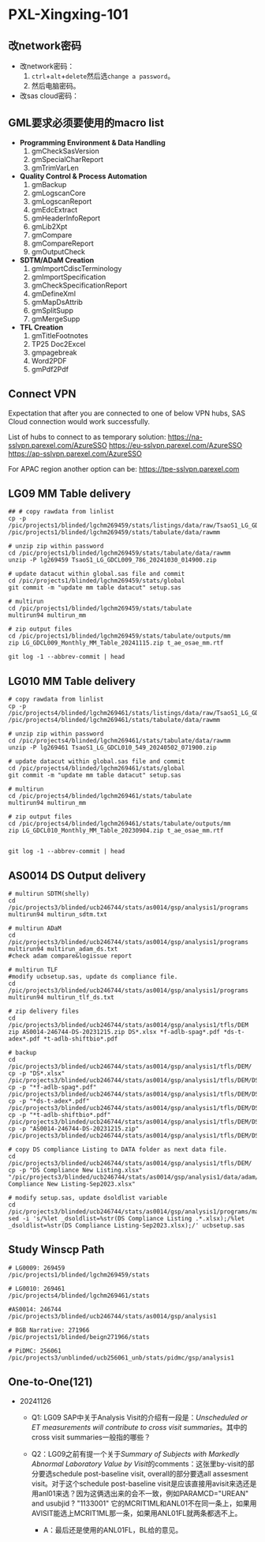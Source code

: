 # PXL-Xingxing-101

## 改network密码

- 改network密码：
  1. `ctrl`+`alt`+`delete`然后选`change a password`。
  2. 然后电脑密码。
- 改sas cloud密码：

## GML要求必须要使用的macro list

- **Programming Environment & Data Handling**
  1. gmCheckSasVersion
  2. gmSpecialCharReport
  3. gmTrimVarLen
- **Quality Control & Process Automation**
  1. gmBackup
  2. gmLogscanCore
  3. gmLogscanReport
  4. gmEdcExtract
  5. gmHeaderInfoReport
  6. gmLib2Xpt
  7. gmCompare
  8. gmCompareReport
  9. gmOutputCheck
- **SDTM/ADaM Creation**
  1. gmImportCdiscTerminology
  2. gmImportSpecification
  3. gmCheckSpecificationReport
  4. gmDefineXml
  5. gmMapDsAttrib
  6. gmSplitSupp
  7. gmMergeSupp
- **TFL Creation**
  1. gmTitleFootnotes
  2. TP25 Doc2Excel
  3. gmpagebreak
  4. Word2PDF
  5. gmPdf2Pdf

## Connect VPN

Expectation that after you are connected to one of below VPN hubs, SAS Cloud connection would work successfully.

List of hubs to connect to as temporary solution:
https://na-sslvpn.parexel.com/AzureSSO
https://eu-sslvpn.parexel.com/AzureSSO
https://ap-sslvpn.parexel.com/AzureSSO

For APAC region another option can be:
https://tpe-sslvpn.parexel.com

## LG09 MM Table delivery

```shell
## # copy rawdata from linlist
cp -p /pic/projects1/blinded/lgchm269459/stats/listings/data/raw/TsaoS1_LG_GDCL009_786_20241030_014900.zip /pic/projects1/blinded/lgchm269459/stats/tabulate/data/rawmm

# unzip zip within password
cd /pic/projects1/blinded/lgchm269459/stats/tabulate/data/rawmm
unzip -P lg269459 TsaoS1_LG_GDCL009_786_20241030_014900.zip

# update datacut within global.sas file and commit
cd /pic/projects1/blinded/lgchm269459/stats/global
git commit -m "update mm table datacut" setup.sas

# multirun
cd /pic/projects1/blinded/lgchm269459/stats/tabulate
multirun94 multirun_mm

# zip output files
cd /pic/projects1/blinded/lgchm269459/stats/tabulate/outputs/mm
zip LG_GDCL009_Monthly_MM_Table_20241115.zip t_ae_osae_mm.rtf

git log -1 --abbrev-commit | head
```

## LG010 MM Table delivery

```shell
# copy rawdata from linlist
cp -p /pic/projects4/blinded/lgchm269461/stats/listings/data/raw/TsaoS1_LG_GDCL010_549_20240502_071900.zip /pic/projects4/blinded/lgchm269461/stats/tabulate/data/rawmm

# unzip zip within password
cd /pic/projects4/blinded/lgchm269461/stats/tabulate/data/rawmm
unzip -P lg269461 TsaoS1_LG_GDCL010_549_20240502_071900.zip

# update datacut within global.sas file and commit
cd /pic/projects4/blinded/lgchm269461/stats/global
git commit -m "update mm table datacut" setup.sas

# multirun
cd /pic/projects4/blinded/lgchm269461/stats/tabulate
multirun94 multirun_mm

# zip output files
cd /pic/projects4/blinded/lgchm269461/stats/tabulate/outputs/mm
zip LG_GDCL010_Monthly_MM_Table_20230904.zip t_ae_osae_mm.rtf


git log -1 --abbrev-commit | head
```

## AS0014 DS Output delivery

```shell
# multirun SDTM(shelly)
cd /pic/projects3/blinded/ucb246744/stats/as0014/gsp/analysis1/programs
multirun94 multirun_sdtm.txt

# multirun ADaM
cd /pic/projects3/blinded/ucb246744/stats/as0014/gsp/analysis1/programs
multirun94 multirun_adam_ds.txt
#check adam compare&logissue report

# multirun TLF
#modify ucbsetup.sas, update ds compliance file.
cd /pic/projects3/blinded/ucb246744/stats/as0014/gsp/analysis1/programs
multirun94 multirun_tlf_ds.txt

# zip delivery files
cd /pic/projects3/blinded/ucb246744/stats/as0014/gsp/analysis1/tfls/DEM
zip AS0014-246744-DS-20231215.zip DS*.xlsx *f-adlb-spag*.pdf *ds-t-adex*.pdf *t-adlb-shiftbio*.pdf

# backup
cd /pic/projects3/blinded/ucb246744/stats/as0014/gsp/analysis1/tfls/DEM/
cp -p "DS*.xlsx" /pic/projects3/blinded/ucb246744/stats/as0014/gsp/analysis1/tfls/DEM/DS
cp -p "*f-adlb-spag*.pdf" /pic/projects3/blinded/ucb246744/stats/as0014/gsp/analysis1/tfls/DEM/DS
cp -p "*ds-t-adex*.pdf" /pic/projects3/blinded/ucb246744/stats/as0014/gsp/analysis1/tfls/DEM/DS
cp -p "*t-adlb-shiftbio*.pdf" /pic/projects3/blinded/ucb246744/stats/as0014/gsp/analysis1/tfls/DEM/DS
cp -p "AS0014-246744-DS-20231215.zip" /pic/projects3/blinded/ucb246744/stats/as0014/gsp/analysis1/tfls/DEM/DS

# copy DS compliance Listing to DATA folder as next data file.
cd /pic/projects3/blinded/ucb246744/stats/as0014/gsp/analysis1/tfls/DEM/
cp -p "DS Compliance New Listing.xlsx" "/pic/projects3/blinded/ucb246744/stats/as0014/gsp/analysis1/data/adam/DS Compliance New Listing-Sep2023.xlsx"

# modify setup.sas, update dsoldlist variable
cd /pic/projects3/blinded/ucb246744/stats/as0014/gsp/analysis1/programs/macro/
sed -i 's/%let _dsoldlist=%str(DS Compliance Listing .*.xlsx);/%let _dsoldlist=%str(DS Compliance Listing-Sep2023.xlsx);/' ucbsetup.sas
```

## Study Winscp Path

```shell
# LG0009: 269459
/pic/projects1/blinded/lgchm269459/stats

# LG0010: 269461
/pic/projects4/blinded/lgchm269461/stats

#AS0014: 246744
/pic/projects3/blinded/ucb246744/stats/as0014/gsp/analysis1

# BGB Narrative: 271966
/pic/projects1/blinded/beign271966/stats

# PiDMC: 256061
/pic/projects3/unblinded/ucb256061_unb/stats/pidmc/gsp/analysis1
```

## One-to-One(121)

- 20241126
  - Q1: LG09 SAP中关于Analysis Visit的介绍有一段是：*Unscheduled or ET measurements will contribute to cross visit summaries*。其中的cross visit summaries一般指的哪些？

  - Q2：LG09之前有提一个关于*Summary of Subjects with Markedly Abnormal Laboratory Value by Visit*的comments：这张里by-visit的部分要选schedule post-baseline visit, overall的部分要选all assesment visit。对于这个schedule post-baseline visit是应该直接用avisit来选还是用anl01来选？因为这俩选出来的会不一致，例如PARAMCD="UREAN" and usubjid ? "1133001" 它的MCRIT1ML和ANL01不在同一条上，如果用AVISIT能选上MCRIT1ML那一条，如果用ANL01FL就两条都选不上。
    - A：最后还是使用的ANL01FL，BL给的意见。
